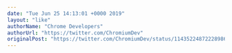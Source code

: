 ```yaml
---
date: "Tue Jun 25 14:13:01 +0000 2019"
layout: "like"
authorName: "Chrome Developers"
authorUrl: "https://twitter.com/ChromiumDev"
originalPost: "https://twitter.com/ChromiumDev/status/1143522487222898689"
---
```

